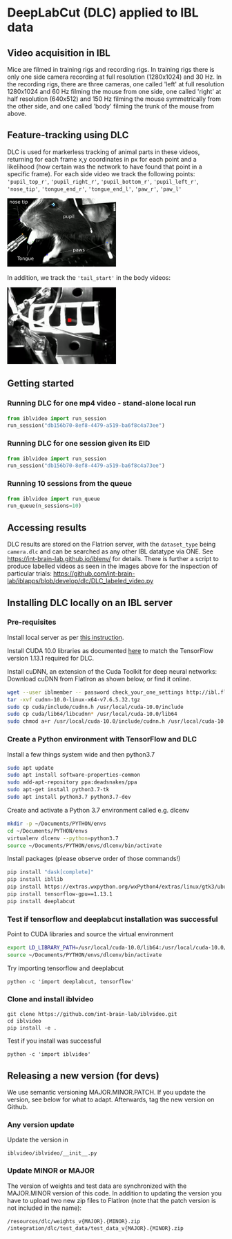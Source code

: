 # DeepLabCut (DLC) applied to IBL data
## Video acquisition in IBL

Mice are filmed in training rigs and recording rigs. In training rigs there is only one side camera recording at full resolution (1280x1024) and 30 Hz. In the recording rigs, there are three cameras, one called 'left' at full resolution 1280x1024 and 60 Hz filming the mouse from one side, one called 'right' at half resolution (640x512) and 150 Hz filming the mouse symmetrically from the other side, and one called 'body' filming the trunk of the mouse from above.    

## Feature-tracking using DLC

DLC is used for markerless tracking of animal parts in these videos, returning for each frame x,y coordinates in px for each point and a likelihood (how certain was the network to have found that point in a specific frame). For each side video we track the following points: `'pupil_top_r'`, `'pupil_right_r'`, `'pupil_bottom_r'`, `'pupil_left_r'`, `'nose_tip'`, `'tongue_end_r'`, `'tongue_end_l'`, `'paw_r'`, `'paw_l'`

<img src="https://github.com/int-brain-lab/iblvideo/blob/master/_static/side_view.png" width="50%" height="50%">

In addition, we track the `'tail_start'` in the body videos:

<img src="https://github.com/int-brain-lab/iblvideo/blob/master/_static/body_view.png" width="50%" height="50%">

## Getting started
### Running DLC for one mp4 video - stand-alone local run
```python
from iblvideo import run_session
run_session("db156b70-8ef8-4479-a519-ba6f8c4a73ee")
```

### Running DLC for one session given its EID
```python
from iblvideo import run_session
run_session("db156b70-8ef8-4479-a519-ba6f8c4a73ee")
```
### Running 10 sessions from the queue
```python
from iblvideo import run_queue
run_queue(n_sessions=10)
```
## Accessing results

DLC results are stored on the Flatrion server, with the `dataset_type` being `camera.dlc` and can be searched as any other IBL datatype via ONE. See https://int-brain-lab.github.io/iblenv/ for details. There is further a script to produce labelled videos as seen in the images above for the inspection of particular trials: https://github.com/int-brain-lab/iblapps/blob/develop/dlc/DLC_labeled_video.py

## Installing DLC locally on an IBL server

### Pre-requisites

Install local server as per [this instruction](https://docs.google.com/document/d/1NYVlVD8OkwRYUaPeHo3ZFPuwpv_E5zgUVjLsV0V5Ko4).

Install CUDA 10.0 libraries as documented [here](https://docs.google.com/document/d/1UyXUOx21mwrpBtCcS51avnikmyCPCzXEtTRaTetH-Mo) to match the TensorFlow version 1.13.1 required for DLC.

Install cuDNN, an extension of the Cuda Toolkit for deep neural networks: Download cuDNN from FlatIron as shown below, or find it online.

```bash
wget --user iblmember -- password check_your_one_settings http://ibl.flatironinstitute.org/resources/cudnn-10.0-linux-x64-v7.6.5.32.tgz  
tar -xvf cudnn-10.0-linux-x64-v7.6.5.32.tgz  
sudo cp cuda/include/cudnn.h /usr/local/cuda-10.0/include  
sudo cp cuda/lib64/libcudnn* /usr/local/cuda-10.0/lib64  
sudo chmod a+r /usr/local/cuda-10.0/include/cudnn.h /usr/local/cuda-10.0/lib64/libcudnn*  
```

### Create a Python environment with TensorFlow and DLC

Install a few things system wide and then python3.7

```bash
sudo apt update  
sudo apt install software-properties-common  
sudo add-apt-repository ppa:deadsnakes/ppa
sudo apt-get install python3.7-tk  
sudo apt install python3.7 python3.7-dev  
```

Create and activate a Python 3.7 environment called e.g. dlcenv

```bash
mkdir -p ~/Documents/PYTHON/envs
cd ~/Documents/PYTHON/envs
virtualenv dlcenv --python=python3.7
source ~/Documents/PYTHON/envs/dlcenv/bin/activate
```

Install packages (please observe order of those commands!)

```bash
pip install "dask[complete]"
pip install ibllib  
pip install https://extras.wxpython.org/wxPython4/extras/linux/gtk3/ubuntu-18.04/wxPython-4.0.7-cp37-cp37m-linux_x86_64.whl  
pip install tensorflow-gpu==1.13.1  
pip install deeplabcut  
```

### Test if tensorflow and deeplabcut installation was successful

Point to CUDA libraries and source the virtual environment
```bash
export LD_LIBRARY_PATH=/usr/local/cuda-10.0/lib64:/usr/local/cuda-10.0/extras/CUPTI/lib64:/lib/nccl/cuda-10:$LD_LIBRARY_PATH  
source ~/Documents/PYTHON/envs/dlcenv/bin/activate
```

Try importing tensorflow and deeplabcut
```
python -c 'import deeplabcut, tensorflow'
```

### Clone and install iblvideo
```
git clone https://github.com/int-brain-lab/iblvideo.git
cd iblvideo
pip install -e .
```

Test if you install was successful
```
python -c 'import iblvideo'
```
## Releasing a new version (for devs)

We use semantic versioning MAJOR.MINOR.PATCH. If you update the version, see below for what to adapt. Afterwards, tag the new version on Github.

### Any version update
Update the version in
```
iblvideo/iblvideo/__init__.py
```

### Update MINOR or MAJOR
The version of weights and test data are synchronized with the MAJOR.MINOR version of this code. In addition to updating the version you have to upload two new zip files to FlatIron (note that the patch version is not included in the name):
```
/resources/dlc/weights_v{MAJOR}.{MINOR}.zip
/integration/dlc/test_data/test_data_v{MAJOR}.{MINOR}.zip
```
